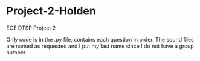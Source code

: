 # Project-2-Holden
ECE DTSP Project 2

Only code is in the .py file, contains each question in order.  The sound files are named as requested and I put my last name since I do not have a group number.
